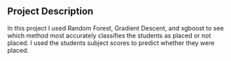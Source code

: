 ## Project Description

In this project I used Random Forest, Gradient Descent, and xgboost to see which method most accurately classifies the students as placed or not placed.
I used the students subject scores to predict whether they were placed.

